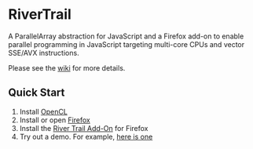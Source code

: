 # RiverTrail

A ParallelArray abstraction for JavaScript and a Firefox add-on to enable parallel programming in JavaScript targeting multi-core CPUs and vector SSE/AVX instructions.

Please see the [wiki](https://github.com/RiverTrail/RiverTrail/wiki) for more details.

## Quick Start

1. Install [OpenCL](http://www.intel.com/go/opencl)
2. Install or open [Firefox](https://www.mozilla.org/en-US/firefox/new/)
3. Install the [River Trail Add-On](https://github.com/IntelLabs/RiverTrail/releases/download/v34.0.0/river-trail-for-firefox.xpi) for Firefox
4. Try out a demo. For example, [here is one](http://intellabs.github.io/RiverTrail/examples/idf-demo/Index.html)
